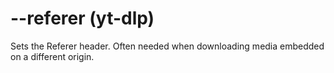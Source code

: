 # --referer (yt-dlp)

Sets the Referer header. Often needed when downloading media embedded on a different origin.
